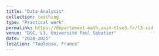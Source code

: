 ```yaml
---
title: "Data Analysis"
collection: teaching
type: "Practical work"
permalink: https://departement-math.univ-tlse3.fr/l3-sid
venue: "BSC, L3, Université Paul Sabatier"
date: "2024-2025"
location: "Toulouse, France"
---
```

